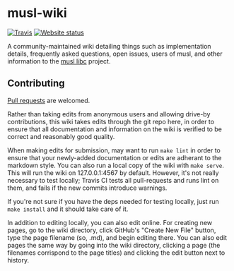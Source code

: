 # musl-wiki

[![Travis](https://img.shields.io/travis/somasis/musl-wiki.svg?style=flat-square)](https://travis-ci.org/somasis/musl-wiki)
[![Website status](https://img.shields.io/website-up-down-green-red/http/shields.io.svg?style=flat-square)](https://wiki.somasis.com)

A community-maintained wiki detailing things such as implementation details,
frequently asked questions, open issues, users of musl, and other information to
the [musl libc](https://www.musl-libc.org/) project.

## Contributing

[Pull requests](https://github.com/somasis/musl-wiki/pulls) are welcomed.

Rather than taking edits from anonymous users and allowing drive-by
contributions, this wiki takes edits through the git repo here, in order to
ensure that all documentation and information on the wiki is verified to be
correct and reasonably good quality.

When making edits for submission, may want to run `make lint` in order to ensure
that your newly-added documentation or edits are adherant to the markdown
style. You can also run a local copy of the wiki with `make serve`. This will
run the wiki on 127.0.0.1:4567 by default. However, it's not really necessary to
test locally; Travis CI tests all pull-requests and runs lint on them, and fails
if the new commits introduce warnings.

If you're not sure if you have the deps needed for testing locally, just run
`make install` and it should take care of it.

In addition to editing locally, you can also edit online.
For creating new pages, go to the wiki directory, click GitHub's
"Create New File" button, type the page filename (so, <filename>.md), and begin
editing there. You can also edit pages the same way by going into the wiki
directory, clicking a page (the filenames corrispond to the page titles) and
clicking the edit button next to history.


